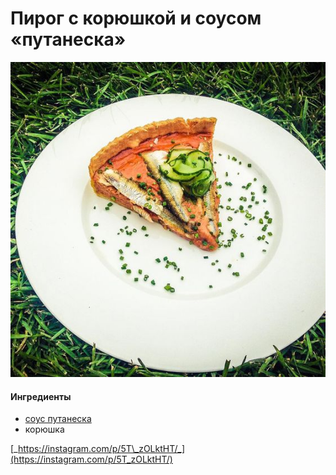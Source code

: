 ﻿---
image: ../../pics/db7071e729ebed3cb5504ea5fd4e1332.jpg
---
# Пирог с корюшкой и соусом «путанеска»

![](../../pics/db7071e729ebed3cb5504ea5fd4e1332.jpg)

#### Ингредиенты

* [соус путанеска](../../../pasti_i_rizotto/pasti/pasta-putaneska-spaghetti-alla-puttanesca.md)
* корюшка

[_https://instagram.com/p/5T\_zOLktHT/_](https://instagram.com/p/5T_zOLktHT/)
